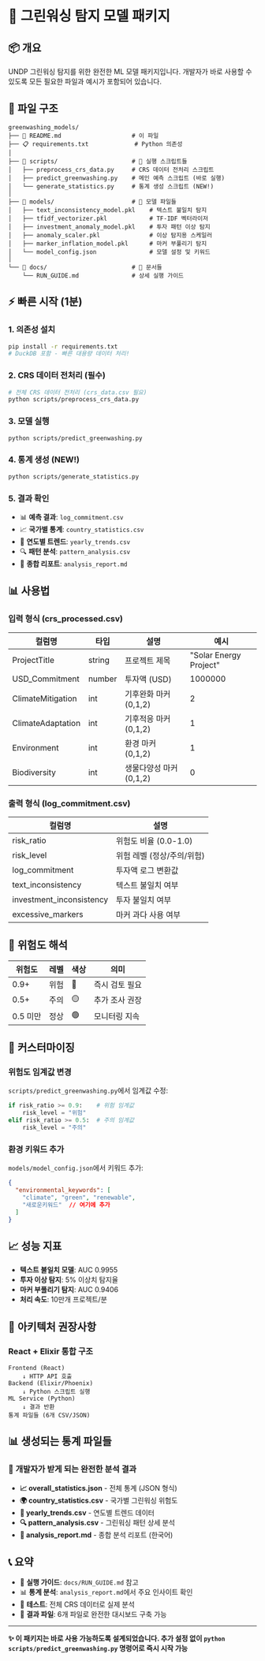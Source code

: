 # 🤖 그린워싱 탐지 모델 패키지

## 📦 개요
UNDP 그린워싱 탐지를 위한 완전한 ML 모델 패키지입니다. 개발자가 바로 사용할 수 있도록 모든 필요한 파일과 예시가 포함되어 있습니다.

## 📁 파일 구조
```
greenwashing_models/
├── 📖 README.md                    # 이 파일
├── 📋 requirements.txt             # Python 의존성
│
├── 📂 scripts/                     # 🚀 실행 스크립트들
│   ├── preprocess_crs_data.py     # CRS 데이터 전처리 스크립트
│   ├── predict_greenwashing.py    # 메인 예측 스크립트 (바로 실행)
│   └── generate_statistics.py     # 통계 생성 스크립트 (NEW!)
│
├── 📂 models/                      # 🤖 모델 파일들
│   ├── text_inconsistency_model.pkl    # 텍스트 불일치 탐지
│   ├── tfidf_vectorizer.pkl            # TF-IDF 벡터라이저
│   ├── investment_anomaly_model.pkl    # 투자 패턴 이상 탐지
│   ├── anomaly_scaler.pkl              # 이상 탐지용 스케일러
│   ├── marker_inflation_model.pkl      # 마커 부풀리기 탐지
│   └── model_config.json               # 모델 설정 및 키워드
│
└── 📂 docs/                        # 📖 문서들
    └── RUN_GUIDE.md               # 상세 실행 가이드
```

## ⚡ 빠른 시작 (1분)

### 1. 의존성 설치
```bash
pip install -r requirements.txt
# DuckDB 포함 - 빠른 대용량 데이터 처리!
```

### 2. CRS 데이터 전처리 (필수)
```bash
# 전체 CRS 데이터 전처리 (crs_data.csv 필요)
python scripts/preprocess_crs_data.py
```

### 3. 모델 실행
```bash
python scripts/predict_greenwashing.py
```

### 4. 통계 생성 (NEW!)
```bash
python scripts/generate_statistics.py
```

### 5. 결과 확인
- 📊 **예측 결과**: `log_commitment.csv`
- 📈 **국가별 통계**: `country_statistics.csv`
- 📅 **연도별 트렌드**: `yearly_trends.csv`
- 🔍 **패턴 분석**: `pattern_analysis.csv`
- 📄 **종합 리포트**: `analysis_report.md`

## 📊 사용법

### 입력 형식 (crs_processed.csv)
| 컬럼명 | 타입 | 설명 | 예시 |
|--------|------|------|------|
| ProjectTitle | string | 프로젝트 제목 | "Solar Energy Project" |
| USD_Commitment | number | 투자액 (USD) | 1000000 |
| ClimateMitigation | int | 기후완화 마커 (0,1,2) | 2 |
| ClimateAdaptation | int | 기후적응 마커 (0,1,2) | 1 |
| Environment | int | 환경 마커 (0,1,2) | 1 |
| Biodiversity | int | 생물다양성 마커 (0,1,2) | 0 |

### 출력 형식 (log_commitment.csv)
| 컬럼명 | 설명 |
|--------|------|
| risk_ratio | 위험도 비율 (0.0-1.0) |
| risk_level | 위험 레벨 (정상/주의/위험) |
| log_commitment | 투자액 로그 변환값 |
| text_inconsistency | 텍스트 불일치 여부 |
| investment_inconsistency | 투자 불일치 여부 |
| excessive_markers | 마커 과다 사용 여부 |

## 🎯 위험도 해석

| 위험도 | 레벨 | 색상 | 의미 |
|--------|------|------|------|
| 0.9+ | 위험 | 🔴 | 즉시 검토 필요 |
| 0.5+ | 주의 | 🟡 | 추가 조사 권장 |
| 0.5 미만 | 정상 | 🟢 | 모니터링 지속 |



## 🔧 커스터마이징

### 위험도 임계값 변경
`scripts/predict_greenwashing.py`에서 임계값 수정:
```python
if risk_ratio >= 0.9:    # 위험 임계값
    risk_level = "위험"
elif risk_ratio >= 0.5:  # 주의 임계값
    risk_level = "주의"
```

### 환경 키워드 추가
`models/model_config.json`에서 키워드 추가:
```json
{
  "environmental_keywords": [
    "climate", "green", "renewable", 
    "새로운키워드"  // 여기에 추가
  ]
}
```

## 📈 성능 지표
- **텍스트 불일치 모델**: AUC 0.9955
- **투자 이상 탐지**: 5% 이상치 탐지율
- **마커 부풀리기 탐지**: AUC 0.9406
- **처리 속도**: 10만개 프로젝트/분

## 🚀 아키텍처 권장사항

### React + Elixir 통합 구조
```
Frontend (React)
    ↓ HTTP API 호출
Backend (Elixir/Phoenix)
    ↓ Python 스크립트 실행
ML Service (Python)
    ↓ 결과 반환
통계 파일들 (6개 CSV/JSON)
```

## 📊 생성되는 통계 파일들

### 🎯 **개발자가 받게 되는 완전한 분석 결과**
- **📈 overall_statistics.json** - 전체 통계 (JSON 형식)
- **🌍 country_statistics.csv** - 국가별 그린워싱 위험도
- **📅 yearly_trends.csv** - 연도별 트렌드 데이터
- **🔍 pattern_analysis.csv** - 그린워싱 패턴 상세 분석
- **📄 analysis_report.md** - 종합 분석 리포트 (한국어)


## 📞 요약

- 🔧 **실행 가이드**: `docs/RUN_GUIDE.md` 참고
- 📊 **통계 분석**: `analysis_report.md`에서 주요 인사이트 확인
- 🧪 **테스트**: 전체 CRS 데이터로 실제 분석
- 📁 **결과 파일**: 6개 파일로 완전한 대시보드 구축 가능

---

**✨ 이 패키지는 바로 사용 가능하도록 설계되었습니다. 추가 설정 없이 `python scripts/predict_greenwashing.py` 명령어로 즉시 시작 가능** 
